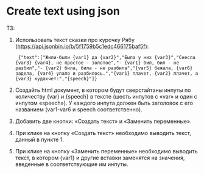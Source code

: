 # Create text using json

ТЗ:

1. Использовать текст сказки про курочку Рябу (https://api.jsonbin.io/b/5f1759b5c1edc466175baf5f):

        {"text":["Жили-были {var1} да {var2}","Была у них {var3}","Снесла {var3} {var4}, не простое - золотое","- {var1} бил, бил - не разбил","- {var2} била, била - не разбила","{var5} бежала, {var6} задела, {var4} упало и разбилось.","{var1} плачет, {var2} плачет, а {var3} кудахчет:","{speech}"]}

2. Создайть html документ, в котором будут сверстайтаны инпуты по количеству {var} и {speech} в тексте (шесть инпутов с «var» и один с инпутом «speech»). 
У каждого инпута должен быть заголовок с его названием (var1-var6 и speech соответственно).

3. Добавить две кнопки: «Создать текст» и «Заменить переменные».

4. При клике на кнопку «Создать текст» необходимо выводить текст, данный в пункте 1.

5. При клике на кнопку «Заменить переменные» необходимо выводить текст, в котором {var1} и другие вставки заменятся на значения, введенные в соответствующие им инпуты.
